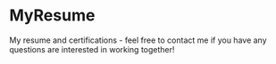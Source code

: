 # MyResume
My resume and certifications - feel free to contact me if you have any questions are interested in working together!
